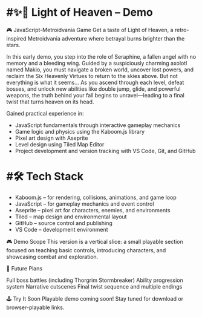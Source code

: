 
# #✨🪽 Light of Heaven – Demo


🎮 JavaScript-Metroidvania Game Get a taste of Light of Heaven, a retro-inspired Metroidvania adventure where betrayal burns brighter than the stars.


In this early demo, you step into the role of Seraphine, a fallen angel with no memory and a bleeding wing. Guided by a suspiciously charming axolotl named Makio, you must navigate a broken world, uncover lost powers, and reclaim the Six Heavenly Virtues to return to the skies above. But not everything is what it seems...
As you ascend through each level, defeat bosses, and unlock new abilities like double jump, glide, and powerful weapons, the truth behind your fall begins to unravel—leading to a final twist that turns heaven on its head.


Gained practical experience in:

- JavaScript fundamentals through interactive gameplay mechanics
- Game logic and physics using the Kaboom.js library
- Pixel art design with Aseprite
- Level design using Tiled Map Editor
- Project development and version tracking with VS Code, Git, and GitHub
  
# #🛠 Tech Stack
- Kaboom.js – for rendering, collisions, animations, and game loop
- JavaScript – for gameplay mechanics and event control
- Aseprite – pixel art for characters, enemies, and environments
- Tiled – map design and environmental layout
- GitHub – source control and publishing
- VS Code – development environment

🎮 Demo Scope This version is a vertical slice: a small playable section focused on teaching basic controls, introducing characters, and showcasing combat and exploration.

🚧 Future Plans

Full boss battles (including Thorgrim Stormbreaker)
Ability progression system
Narrative cutscenes
Final twist sequence and multiple endings

🕹️ Try It Soon Playable demo coming soon! Stay tuned for download or browser-playable links.
